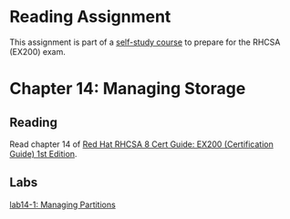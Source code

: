 # Reading Assignment
This assignment is part of a [self-study course](../README.md) to prepare for the RHCSA (EX200) exam.
# Chapter 14: Managing Storage

## Reading
Read chapter 14 of [Red Hat RHCSA 8 Cert Guide: EX200 (Certification Guide) 1st Edition](https://www.amazon.com/Red-RHCSA-Cert-Guide-Certification-dp-0135938139/dp/0135938139).
## Labs
[lab14-1: Managing Partitions](lab14-1.md)</br>
